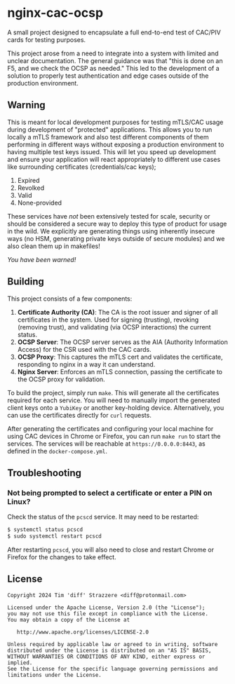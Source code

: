 # nginx-cac-ocsp

A small project designed to encapsulate a full end-to-end test of CAC/PIV cards for testing purposes.

This project arose from a need to integrate into a system with limited and unclear documentation. The general guidance was that "this is done on an F5, and we check the OCSP as needed." This led to the development of a solution to properly test authentication and edge cases outside of the production environment.

## Warning

This is meant for local development purposes for testing mTLS/CAC usage during development of "protected" applications. This allows you to run locally a mTLS framework and also test different components of them performing in different ways without exposing a production environment to having multiple test keys issued. This will let you speed up development and ensure your application will react appropriately to different use cases like surrounding certificates (credentials/cac keys);

1. Expired
2. Revolked
3. Valid
4. None-provided

These services have _not_ been extensively tested for scale, security or should be considered a secure way to deploy this type of product for usage in the wild. We explicitly are generating things using inherently insecure ways (no HSM, generating private keys outside of secure modules) and we also clean them up in makefiles!

_You have been warned!_

## Building

This project consists of a few components:

1. **Certificate Authority (CA)**: The CA is the root issuer and signer of all certificates in the system. Used for signing (trusting), revoking (removing trust), and validating (via OCSP interactions) the current status.
2. **OCSP Server**: The OCSP server serves as the AIA (Authority Information Access) for the CSR used with the CAC cards.
3. **OCSP Proxy**: This captures the mTLS cert and validates the certificate, responding to nginx in a way it can understand.
4. **Nginx Server**: Enforces an mTLS connection, passing the certificate to the OCSP proxy for validation.

To build the project, simply run `make`. This will generate all the certificates required for each service. You will need to manually import the generated client keys onto a `YubiKey` or another key-holding device. Alternatively, you can use the certificates directly for `curl` requests.

After generating the certificates and configuring your local machine for using CAC devices in Chrome or Firefox, you can run `make run` to start the services. The services will be reachable at `https://0.0.0.0:8443`, as defined in the `docker-compose.yml`.

## Troubleshooting

### Not being prompted to select a certificate or enter a PIN on Linux?

Check the status of the `pcscd` service. It may need to be restarted:

```sh
$ systemctl status pcscd
$ sudo systemctl restart pcscd
```

After restarting `pcscd`, you will also need to close and restart Chrome or Firefox for the changes to take effect.


## License

```
Copyright 2024 Tim 'diff' Strazzere <diff@protonmail.com>

Licensed under the Apache License, Version 2.0 (the "License");
you may not use this file except in compliance with the License.
You may obtain a copy of the License at

   http://www.apache.org/licenses/LICENSE-2.0

Unless required by applicable law or agreed to in writing, software
distributed under the License is distributed on an "AS IS" BASIS,
WITHOUT WARRANTIES OR CONDITIONS OF ANY KIND, either express or implied.
See the License for the specific language governing permissions and
limitations under the License.
```